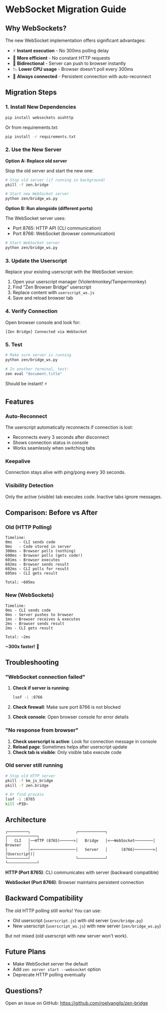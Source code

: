 # WebSocket Migration Guide

## Why WebSockets?

The new WebSocket implementation offers significant advantages:

- ⚡ **Instant execution** - No 300ms polling delay
- 💪 **More efficient** - No constant HTTP requests
- 🔄 **Bidirectional** - Server can push to browser instantly
- 📉 **Lower CPU usage** - Browser doesn't poll every 300ms
- 🔗 **Always connected** - Persistent connection with auto-reconnect

## Migration Steps

### 1. Install New Dependencies

```bash
pip install websockets aiohttp
```

Or from requirements.txt:
```bash
pip install -r requirements.txt
```

### 2. Use the New Server

**Option A: Replace old server**

Stop the old server and start the new one:
```bash
# Stop old server (if running in background)
pkill -f zen.bridge

# Start new WebSocket server
python zen/bridge_ws.py
```

**Option B: Run alongside (different ports)**

The WebSocket server uses:
- Port 8765: HTTP API (CLI communication)
- Port 8766: WebSocket (browser communication)

```bash
# Start WebSocket server
python zen/bridge_ws.py
```

### 3. Update the Userscript

Replace your existing userscript with the WebSocket version:

1. Open your userscript manager (Violentmonkey/Tampermonkey)
2. Find "Zen Browser Bridge" userscript
3. Replace content with `userscript_ws.js`
4. Save and reload browser tab

### 4. Verify Connection

Open browser console and look for:
```
[Zen Bridge] Connected via WebSocket
```

### 5. Test

```bash
# Make sure server is running
python zen/bridge_ws.py

# In another terminal, test:
zen eval "document.title"
```

Should be instant! ⚡

## Features

### Auto-Reconnect

The userscript automatically reconnects if connection is lost:
- Reconnects every 3 seconds after disconnect
- Shows connection status in console
- Works seamlessly when switching tabs

### Keepalive

Connection stays alive with ping/pong every 30 seconds.

### Visibility Detection

Only the active (visible) tab executes code. Inactive tabs ignore messages.

## Comparison: Before vs After

### Old (HTTP Polling)

```
Timeline:
0ms   - CLI sends code
0ms   - Code stored in server
300ms - Browser polls (nothing)
600ms - Browser polls (gets code!)
601ms - Browser executes
602ms - Browser sends result
602ms - CLI polls for result
605ms - CLI gets result

Total: ~605ms
```

### New (WebSockets)

```
Timeline:
0ms - CLI sends code
0ms - Server pushes to browser
1ms - Browser receives & executes
2ms - Browser sends result
2ms - CLI gets result

Total: ~2ms
```

**~300x faster!** 🚀

## Troubleshooting

### "WebSocket connection failed"

1. **Check if server is running**:
   ```bash
   lsof -i :8766
   ```

2. **Check firewall**: Make sure port 8766 is not blocked

3. **Check console**: Open browser console for error details

### "No response from browser"

1. **Check userscript is active**: Look for connection message in console
2. **Reload page**: Sometimes helps after userscript update
3. **Check tab is visible**: Only visible tabs execute code

### Old server still running

```bash
# Stop old HTTP server
pkill -f km_js_bridge
pkill -f zen.bridge

# Or find process
lsof -i :8765
kill <PID>
```

## Architecture

```
┌─────────┐                    ┌────────────┐                    ┌─────────────┐
│   CLI   │──HTTP (8765)──────>│   Bridge   │<──WebSocket────────│   Browser   │
│         │<───────────────────│   Server   │      (8766)────────>│ (Userscript)│
└─────────┘                    └────────────┘                    └─────────────┘
```

**HTTP (Port 8765)**: CLI communicates with server (backward compatible)

**WebSocket (Port 8766)**: Browser maintains persistent connection

## Backward Compatibility

The old HTTP polling still works! You can use:
- Old userscript (`userscript.js`) with old server (`zen/bridge.py`)
- New userscript (`userscript_ws.js`) with new server (`zen/bridge_ws.py`)

But not mixed (old userscript with new server won't work).

## Future Plans

- Make WebSocket server the default
- Add `zen server start --websocket` option
- Deprecate HTTP polling eventually

## Questions?

Open an issue on GitHub: https://github.com/roelvangils/zen-bridge
